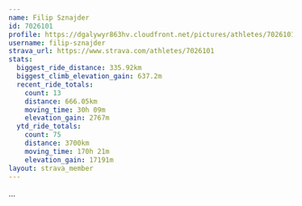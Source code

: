 ```yaml
---
name: Filip Sznajder
id: 7026101
profile: https://dgalywyr863hv.cloudfront.net/pictures/athletes/7026101/2123836/17/large.jpg
username: filip-sznajder
strava_url: https://www.strava.com/athletes/7026101
stats:
  biggest_ride_distance: 335.92km
  biggest_climb_elevation_gain: 637.2m
  recent_ride_totals:
    count: 13
    distance: 666.05km
    moving_time: 30h 09m
    elevation_gain: 2767m
  ytd_ride_totals:
    count: 75
    distance: 3700km
    moving_time: 170h 21m
    elevation_gain: 17191m
layout: strava_member
--- 
```

...
